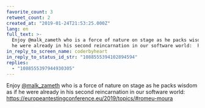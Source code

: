 ```yaml
---
favorite_count: 3
retweet_count: 2
created_at: "2019-01-24T21:53:25.000Z"
lang: en
full_text: >-
  Enjoy @malk_zameth who is a force of nature on stage as he packs wisdom as if
  he were already in his second reincarnation in our software world:  https://t.co/9LOCYAgEuB
in_reply_to_screen_name: coderbyheart
in_reply_to_status_id_str: "1088555394102894594"
replies:
  - "1088555397944930305"
---
```


Enjoy [@malk_zameth](https://twitter.com/malk_zameth) who is a force of nature
on stage as he packs wisdom as if he were already in his second reincarnation in
our software world:
<https://europeantestingconference.eu/2019/topics/#romeu-moura>
